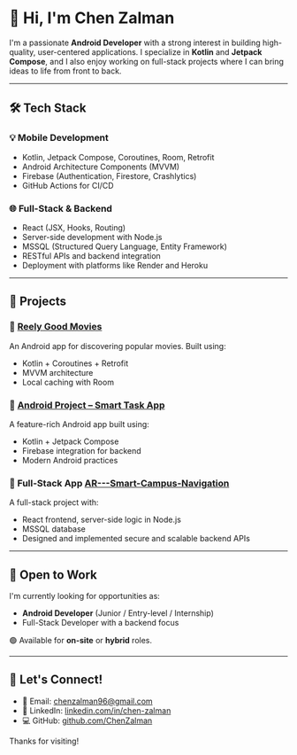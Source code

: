 # 👋 Hi, I'm Chen Zalman

I'm a passionate **Android Developer** with a strong interest in building high-quality, user-centered applications. I specialize in **Kotlin** and **Jetpack Compose**, and I also enjoy working on full-stack projects where I can bring ideas to life from front to back.

---

## 🛠 Tech Stack

### 💡 Mobile Development
- Kotlin, Jetpack Compose, Coroutines, Room, Retrofit
- Android Architecture Components (MVVM)
- Firebase (Authentication, Firestore, Crashlytics)
- GitHub Actions for CI/CD

### 🌐 Full-Stack & Backend
- React (JSX, Hooks, Routing)
- Server-side development with Node.js
- MSSQL (Structured Query Language, Entity Framework)
- RESTful APIs and backend integration
- Deployment with platforms like Render and Heroku

---

## 📱 Projects

### 🔹 [Reely Good Movies](https://github.com/ChenZalman/reely-good-movies)
An Android app for discovering popular movies. Built using:
- Kotlin + Coroutines + Retrofit
- MVVM architecture
- Local caching with Room

### 🔹 [Android Project – Smart Task App](https://github.com/TamiMes/androidProject)
A feature-rich Android app built using:
- Kotlin + Jetpack Compose
- Firebase integration for backend
- Modern Android practices

### 🔹 Full-Stack App [AR---Smart-Campus-Navigation](https://github.com/ChenZalman/AR---Smart-Campus-Navigation)
A full-stack project with:
- React frontend, server-side logic in Node.js
- MSSQL database
- Designed and implemented secure and scalable backend APIs

---

## 🚀 Open to Work
I'm currently looking for opportunities as:
- **Android Developer** (Junior / Entry-level / Internship)
- Full-Stack Developer with a backend focus

🟢 Available for **on-site** or **hybrid** roles.

---

## 🔗 Let's Connect!

- 📧 Email: chenzalman96@gmail.com  
- 💼 LinkedIn: [linkedin.com/in/chen-zalman](https://www.linkedin.com/in/chen-zalman)  
- 💻 GitHub: [github.com/ChenZalman](https://github.com/ChenZalman)

Thanks for visiting!
